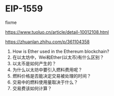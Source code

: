 # EIP-1559

fixme

https://www.tuoluo.cn/article/detail-10012108.html

https://zhuanlan.zhihu.com/p/361104358



1. How is Ether used in the Ethereum blockchain?
2. 在以太坊中，Wei和Ether(以太币)有什么区别？
3. 以太币是如何产生的？
4. 为什么以太坊中要引入燃料费用呢？
5. 燃料价格是否能决定交易被处理的时间？
6. 交易中的燃料使用量取决于什么？
7. 交易费该如何计算？